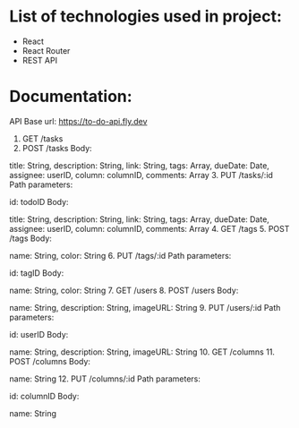 # List of technologies used in project:

- React
- React Router
- REST API

# Documentation:

API
Base url: https://to-do-api.fly.dev

1. GET /tasks
2. POST /tasks
Body:

title: String,
description: String,
link: String,
tags: Array<tagID>,
dueDate: Date,
assignee: userID,
column: columnID,
comments: Array<String>
3. PUT /tasks/:id
Path parameters:

id: todoID
Body:

title: String,
description: String,
link: String,
tags: Array<tagID>,
dueDate: Date,
assignee: userID,
column: columnID,
comments: Array<String>
4. GET /tags
5. POST /tags
Body:

name: String,
color: String
6. PUT /tags/:id
Path parameters:

id: tagID
Body:

name: String,
color: String
7. GET /users
8. POST /users
Body:

name: String,
description: String,
imageURL: String
9. PUT /users/:id
Path parameters:

id: userID
Body:

name: String,
description: String,
imageURL: String
10. GET /columns
11. POST /columns
Body:

name: String
12. PUT /columns/:id
Path parameters:

id: columnID
Body:

name: String
